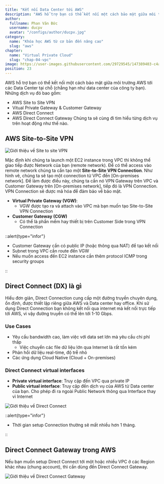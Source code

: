 ```yaml
---
title: "Kết nối Data Center tới AWS"
description: "AWS hỗ trợ bạn có thể kết nối một cách bảo mật giữa môi trường AWS tới các Data Center tại chỗ (chẳng hạn như data center của công ty bạn). Những dịch vụ đó bao gồm. Nếu bạn muốn setup Direct Connect tới một hoặc nhiều VPC ở các Region khác nhau (chung account), thì cần dùng đến Direct Connect Gateway. Mặc định khi chúng ta launch 1 EC2 instance trong VPC thì không thể giao tiếp được Network của bạn (remote network). Để có thể access vào remote network chúng ta cần tạo một Site-to-Site VPN Connection."
author:
  fullname: Phan Văn Đức
  username: ducpv
  avatar: "/configs/author/ducpv.jpg"
category:
  name: "Khóa học AWS từ cơ bản đến nâng cao"
  slug: "aws"
chapter:
  name: "Virtual Private Cloud"
  slug: "chap-04-vpc"
image: https://user-images.githubusercontent.com/29729545/147389403-c4a2301b-c0b5-4662-bb23-6c6b707cc0b1.png
position: 23
---
```


AWS hỗ trợ bạn có thể kết nối một cách bảo mật giữa môi trường AWS tới các Data Center tại chỗ (chẳng hạn như data center của công ty bạn). Những dịch vụ đó bao gồm:

- AWS Site to Site VPN
- Vitual Private Gateway & Customer Gateway
- AWS Direct Connect
- AWS Direct Connect Gateway Chúng ta sẽ cùng đi tìm hiểu từng dịch vụ trên hoạt động như thế nào.

## AWS Site-to-Site VPN

![Giới thiệu về Site to site VPN](https://user-images.githubusercontent.com/29729545/147389403-c4a2301b-c0b5-4662-bb23-6c6b707cc0b1.png)

Mặc định khi chúng ta launch một EC2 instance trong VPC thì không thể giao tiếp được Network của bạn (remote network). Để có thể access vào remote network chúng ta cần tạo một **Site-to-Site VPN Connection**. Như hình vẽ, chúng ta sẽ tạo một connection từ VPC đến [On-premises network]. Để làm được điều này, chúng ta cần nó VPN Gateway trên VPC và Customer Gateway trên [On-premises network], tiếp đó là VPN Connection. VPN Connection sẽ được mã hóa để đảm bảo về bảo mật.

- **Virtual Private Gateway (VGW)**:
  - VGW được tạo ra và attach vào VPC mà bạn muốn tạo Site-to-Site VPN Connection
- **Customer Gateway (CGW)**
  - Có thể là phần mềm hay thiết bị trên Customer Side trong VPN Connection

::alert{type="infor"}

<ul>
    <li>Customer Gateway cần có public IP (hoặc thông qua NAT) để tạo kết nối</li>
    <li>Subnet trong VPC cần route đến VGW</li>
    <li>Nếu muốn access đến EC2 instance cần thêm protocol ICMP trong security groups</li>
  </ul>
::

## Direct Connect (DX) là gì

Hiểu đơn giản, Direct Connection cung cấp một đường truyền chuyên dụng, ổn định, được thiết lập riêng giữa AWS và Data center hay office. Khi sử dụng Direct Connection bạn không kết nối qua internet mà kết nối trực tiếp tới AWS, vì vậy đường truyền có thể lên tới 1-10 Gbps.

### Use Cases

- Yêu cầu bandwidth cao, làm việc với data set lớn mà yêu cầu chi phí thấp
  - Việc chuyển các file dữ liệu lớn qua Internet là rất tốn kém
- Phản hồi dữ liệu real-time, độ trễ nhỏ
- Các ứng dụng Cloud Native (Cloud + On-premises)

### Direct Connect virtual interfaces

- **Private virtual interface**: Truy cập đến VPC qua private IP
- **Public virtual interface**: Truy cập đến dịch vụ của AWS từ Data center của bạn. Cho phép đi ra ngoài Public Network thông qua Interface thay vì Internet

![Giới thiệu về Direct Connect](https://user-images.githubusercontent.com/29729545/147390545-1c1f9982-31c6-4ef4-a80b-51f19d8ff47e.png)

::alert{type="infor"}

  <ul>
    <li>Thời gian setup Connection thường sẽ mất nhiều hơn 1 tháng.</li>
  </ul>
::

## Direct Connect Gateway trong AWS

Nếu bạn muốn setup Direct Connect tới một hoặc nhiều VPC ở các Region khác nhau (chung account), thì cần dùng đến Direct Connect Gateway.

![Giới thiệu về Direct Connect Gateway](https://user-images.githubusercontent.com/29729545/147390769-04b883bc-1a65-4835-ba02-6ab598fb3dae.png)
